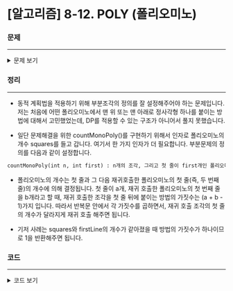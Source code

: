 # [알고리즘] 8-12. POLY (폴리오미노)

### 문제
___

<details>
<summary>문제 보기</summary>

[Algospot Link : POLY](https://algospot.com/judge/problem/read/POLY)  

**문제**  

정사각형들의 변들을 서로 완전하게 붙여 만든 도형들을 폴리오미노(Polyomino)라고 부릅니다. n개의 정사각형으로 구성된 폴리오미노들을 만들려고하는데, 이 중 세로로 단조(monotone)인 폴리오미노의 수가 몇 개나 되는지 세고 싶습니다. 세로로 단조라는 말은 어떤 가로줄도 폴리오미노를 두 번 이상 교차하지 않는다는 뜻입니다.  

![](http://algospot.com/media/judge-attachments/1f80fe48fcd9234b6a70d2bf940c934c/poly.png){width="500"}  

예를 들어 그림 (a)는 정상적인 세로 단조 폴리오미노입니다. 그러나 (b)는 점선이 폴리오미노를 두 번 교차하기 때문에 세로 단조 폴리오미노가 아닙니다. (c)는 맨 오른쪽 아래 있는 정사각형이 다른 정사각형과 변을 완전히 맞대고 있지 않기 때문에 폴리오미노가 아닙니다.  

n개의 정사각형으로 구성된 세로 단조 폴리오미노의 개수를 세는 프로그램을 작성하세요.  

**입력**

입력의 첫 줄에는 테스트 케이스의 수 `C (1≤C≤50)`가 주어집니다. 그 후 각 줄에 폴리오미노를 구성할 정사각형의 수 `n (1≤n≤100)`이 주어집니다.  

**출력**

각 테스트 케이스마다, n개의 정사각형으로 구성된 세로 단조 폴리오미노의 수를 출력합니다. 폴리오미노의 수가 `10,000,000` 이상일 경우 `10,000,000`으로 나눈 나머지를 출력합니다.  

**예제 입력**
```
3
2
4
92
```

**예제 출력**
```
2
19
4841817
```
</details>

### 정리
___
- 동적 계획법을 적용하기 위해 부분조각의 정의를 잘 설정해주어야 하는 문제입니다. 저는 처음에 어떤 폴리오미노에서 맨 위 또는 맨 아래로 정사각형 하나를 붙이는 방법에 대해서 고민했었는데, DP를 적용할 수 있는 구조가 아니어서 풀지 못했습니다.  

- 일단 문제해결을 위한 countMonoPoly()를 구현하기 위해서 인자로 폴리오미노의 개수 squares를 들고 갑니다. 여기서 한 가지 인자가 더 필요합니다. 부분문제의 정의를 다음과 같이 설정합니다.  

```markdown
countMonoPoly(int n, int first) : n개의 조각, 그리고 첫 줄이 first개인 폴리오미노의 개수
```

- 폴리오미노의 개수는 첫 줄과 그 다음 재귀호출한 폴리오미노의 첫 줄(즉, 두 번째 줄)의 개수에 의해 결정됩니다. 첫 줄이 a개, 재귀 호출한 폴리오미노의 첫 번째 줄을 b개라고 할 때, 재귀 호출한 조각을 첫 줄 뒤에 붙이는 방법의 가짓수는 (a + b - 1)가지 입니다. 따라서 반복문 안에서 각 가짓수를 곱하면서, 재귀 호출 조각의 첫 줄의 개수가 달라지게 재귀 호출 해주면 됩니다.  

- 기저 사례는 squares와 firstLine의 개수가 같아졌을 때 방법의 가짓수가 하나이므로 1을 반환해주면 됩니다.  

### 코드
___

<details>
<summary>코드 보기</summary>

[Github Link](https://github.com/wbluke/Algorithm_PS/blob/master/src/CH08_3/POLY.java)

```java
/* POLY.java */

import java.util.*;

public class POLY {
    private static final int MOD = 10 * 1000 * 1000;
    private int[][] cache;

    public int countMonoPoly(int squares, int firstLine) {
        // base case
        if (squares == firstLine) return 1;

        // memoization
        if (cache[squares][firstLine] != -1) return cache[squares][firstLine];

        int ret = 0;
        for (int i = 1; i <= squares - firstLine; i++) {
            ret += (firstLine + i - 1) * countMonoPoly(squares - firstLine, i) % MOD;
        }
        return cache[squares][firstLine] = ret % MOD;
    }

    public static void main(String[] args) {
        POLY poly = new POLY();
        Scanner scan = new Scanner(System.in);

        poly.cache = new int[101][101];

        int loop = scan.nextInt();
        while(loop-- > 0) {
            // cache init
            for (int[] arr : poly.cache) {
                Arrays.fill(arr, -1);
            }

            int n = scan.nextInt();

            int polyomino = 0;
            for (int i = 1; i <= n; i++) {
                polyomino += poly.countMonoPoly(n, i);
            }
            System.out.println(polyomino % MOD);
        }
    }
}
```
</details>

